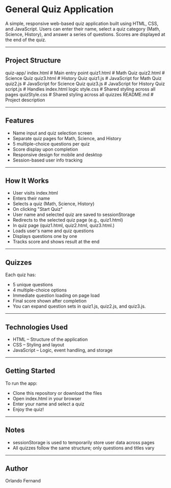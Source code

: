 # General Quiz Application

A simple, responsive web-based quiz application built using HTML, CSS, and JavaScript. Users can enter their name, select a quiz category (Math, Science, History), and answer a series of questions. Scores are displayed at the end of the quiz.

---

## Project Structure

quiz-app/
index.html           # Main entry point
quiz1.html           # Math Quiz
quiz2.html           # Science Quiz
quiz3.html           # History Quiz
quiz1.js             # JavaScript for Math Quiz
quiz2.js             # JavaScript for Science Quiz
quiz3.js             # JavaScript for History Quiz
script.js            # Handles index.html logic
style.css            # Shared styling across all pages
quizStyle.css        # Shared styling across all quizzes
README.md            # Project description

---

## Features

- Name input and quiz selection screen
- Separate quiz pages for Math, Science, and History
- 5 multiple-choice questions per quiz
- Score display upon completion
- Responsive design for mobile and desktop
- Session-based user info tracking

---

## How It Works

- User visits index.html
- Enters their name
- Selects a quiz (Math, Science, History)
- On clicking "Start Quiz"
- User name and selected quiz are saved to sessionStorage
- Redirects to the selected quiz page (e.g., quiz1.html)
- In quiz page (quiz1.html, quiz2.html, quiz3.html.)
- Loads user's name and quiz questions
- Displays questions one by one
- Tracks score and shows result at the end

---

## Quizzes

Each quiz has:

- 5 unique questions
- 4 multiple-choice options
- Immediate question loading on page load
- Final score shown after completion
- You can expand question sets in quiz1.js, quiz2.js, and quiz3.js.

---

## Technologies Used

- HTML – Structure of the application
- CSS – Styling and layout
- JavaScript – Logic, event handling, and storage

---

## Getting Started

To run the app:

- Clone this repository or download the files
- Open index.html in your browser
- Enter your name and select a quiz
- Enjoy the quiz!

---

## Notes

- sessionStorage is used to temporarily store user data across pages
- All quizzes follow the same structure; only questions and titles vary

---

## Author

Orlando Fernand
